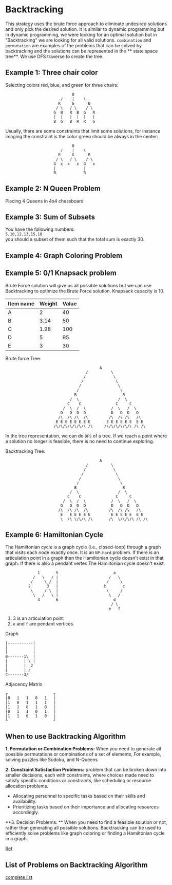 # Backtracking 
This strategy uses the brute force approach to eliminate undesired solutions and only pick the desired solution. It is similar to 
dynamic programming but in dynamic programming, we were looking for an optimal solution but in "Backtracking" we are looking for all valid solutions.
`combination` and `permutation` are examples of the problems that can be solved by backtracking and the solutions can be represented 
in the ** state space tree**. We use DFS traverse to create the tree.

## Example 1: Three chair color
Selecting colors red, blue, and green for three chairs:

```
                             O
                        /    |    \  
                       R     G      B
                      / \   / \    / \                       
                     G  B   R  B  G   R 
                     |  |   |  |  |   |
                     B  G   B  R  R   G                      
```
Usually, there are some constraints that limit some solutions, for instance imaging the constraint is the color green should be always in the center:



```
                             O
                        /    |    \  
                       R     G      B
                      / \   / \    / \                       
                     G  x  x   x  G   x 
                     |            |    
                     B            R                          
```
## Example 2: N Queen Problem
Placing 4 Queens in 4x4 chessboard 

## Example 3: Sum of Subsets
You have the following numbers:  
`5,10,12,13,15,18`  
you should a subset of them such that the total sum is exactly 30.

## Example 4: Graph Coloring Problem

## Example 5: 0/1 Knapsack problem
Brute Force solution will give us all possible solutions but we can use Backtracking to optimize the Brute Force solution.
Knapsack capacity is 10.

| Item name | Weight  | Value |
| ----------|---------| ----- |
| A         | 2       | 40    |
| B         | 3.14    | 50    | 
| C         | 1.98    | 100   | 
| D         | 5       | 95    |
| E         | 3       | 30    |


Brute force Tree:

```
                                         A
                                   /          \
                                  /            \
                                 /              \
                                /                \
                               /                  \
                              B                    B
                            /  \                 /  \
                           C    C               C     C
                         /  \  /  \           /  \   /  \
                        D   D  D  D           D   D  D   D
                       /\  /\ /\  /\         /\  /\ /\   /\
                      E E E E E E E E       E E E E E E  E E
                     /\/\/\/\/\/\/\ /\     /\/\/\/\/\/\ /\ /\   

```  
In the tree representation, we can do `DFS` of a tree. If we reach a point where a solution no longer is feasible, there is no need to continue exploring. 


Backtracking Tree:

```
                                         A
                                   /          \
                                  /            \
                                 /              \
                                /                \
                               /                  \
                              B                    B
                            /  \                 /  \
                           C    C               C     C
                         /  \  /  \           /  \   /  \
                        D   D  D  D           D   D  D   D
                       /\  /\ /\  /\         /\  /\ /\   /\
                        E   E E E E E         E E E E E  E E
                        \  /\ \/\/\ /\       /\  \/\/\/\ /\ /\   

```  

## Example 6: Hamiltonian Cycle
The Hamiltonian cycle is a graph cycle (i.e., closed-loop) through a graph that visits each node exactly once. It is an `NP-hard` problem.
If there is an articulation point in a graph then the Hamiltonian cycle doesn't exist in that graph. If there is also a pendant vertex 
The Hamiltonian cycle doesn't exist.

```
              1       5                        a  
            /   \   / |                      /   \ 
           /     \ /  |                     /     \
          2       3   |                    b       c 
           \     / \  |                     \     /   
            \   /   \ |                      \   /
              4       6                        d
                                              / \
                                             e   f
```
1) 3 is an articulation point
2) `e` and `f` are pendant vertices.



Graph
```
|-----------|
|           |
|           |
0-------1\  |
|       | \ |
|       |  2
|       | /
4-------3/
```

Adjacency Matrix
```
┌                    ┐
|0   1   1   0   1   |
|1   0   1   1   1   |
|1   1   0   1   0   |
|0   1   1   0   1   |
|1   1   0   1   0   |
└                    ┘
```


## When to use Backtracking Algorithm
**1. Permutation or Combination Problems:**
When you need to generate all possible permutations or combinations of a set of elements, For example, solving puzzles like Sudoku, and N-Queens

**2. Constraint Satisfaction Problems:**
 problem that can be broken down into smaller decisions, each with constraints, where choices made need to satisfy specific conditions or constraints, like scheduling or resource allocation problems.
 - Allocating personnel to specific tasks based on their skills and availability.
 - Prioritizing tasks based on their importance and allocating resources accordingly.

**3. Decision Problems: **
When you need to find a feasible solution or not, rather than generating all possible solutions. Backtracking can be used to efficiently solve problems like graph coloring or finding a Hamiltonian cycle in a graph.

[Ref](https://intellipaat.com/blog/backtracking-algorithm/#:~:text=For%20example%2C%20solving%20Sudoku%20or,problems%20by%20exploring%20solution%20spaces.)

## List of Problems on Backtracking Algorithm

[complete list](https://www.geeksforgeeks.org/backtracking-algorithms/)









